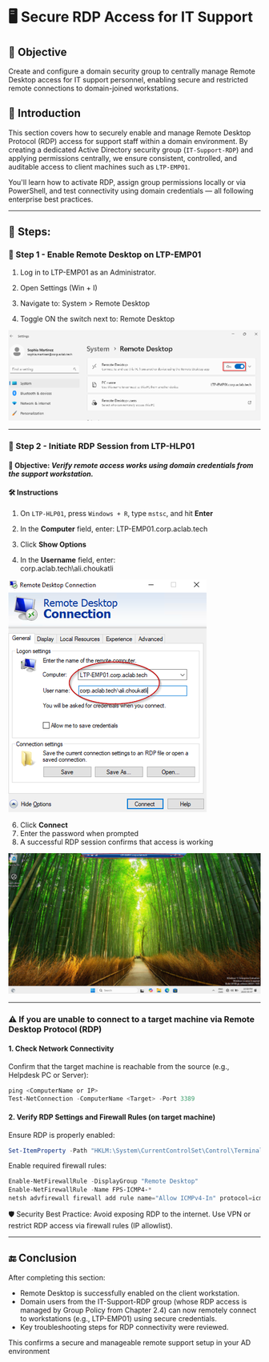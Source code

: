 # 🖥️ Secure RDP Access for IT Support

## 🎯 Objective

Create and configure a domain security group to centrally manage Remote Desktop access for IT support personnel, enabling secure and restricted remote connections to domain-joined workstations.

## 📝 Introduction

This section covers how to securely enable and manage Remote Desktop Protocol (RDP) access for support staff within a domain environment. By creating a dedicated Active Directory security group (`IT-Support-RDP`) and applying permissions centrally, we ensure consistent, controlled, and auditable access to client machines such as `LTP-EMP01`.

You'll learn how to activate RDP, assign group permissions locally or via PowerShell, and test connectivity using domain credentials — all following enterprise best practices.

---
## 🧭 **Steps:**

### 🚀 Step 1 - **Enable Remote Desktop on LTP-EMP01**

1. Log in to LTP-EMP01 as an Administrator.

2. Open Settings (Win + I)

3. Navigate to:
System > Remote Desktop

4. Toggle ON the switch next to:
Remote Desktop

![RDP-Enable](https://github.com/AliChoukatli/CyberShield-Enterprise/blob/main/03_IT_Helpdesk_%26_Network_Troubleshooting/Screenshots/RDP_enable.png)
 
---

### 🚀 Step 2 - **Initiate RDP Session from LTP-HLP01**

#### 🎯 Objective: *Verify remote access works using domain credentials from the support workstation.*

#### 🛠️ Instructions

1. On `LTP-HLP01`, press `Windows + R`, type `mstsc`, and hit **Enter**  
2. In the **Computer** field, enter:
   LTP-EMP01.corp.aclab.tech

3. Click **Show Options**  
4. In the **Username** field, enter:  
corp.aclab.tech\ali.choukatli

![RDP-Before](https://github.com/AliChoukatli/CyberShield-Enterprise/blob/main/Screenshots/Phase%20%203/RDP_before.png)

6. Click **Connect**  
7. Enter the password when prompted  
8. A successful RDP session confirms that access is working

![RDP-After](https://github.com/AliChoukatli/CyberShield-Enterprise/blob/main/Screenshots/Phase%20%203/RDP-After.png)

---

### ⚠️ **If you are unable to connect to a target machine via Remote Desktop Protocol (RDP)**

#### 1. **Check Network Connectivity**

Confirm that the target machine is reachable from the source (e.g., Helpdesk PC or Server):

```powershell
ping <ComputerName or IP>
Test-NetConnection -ComputerName <Target> -Port 3389
```
#### 2. **Verify RDP Settings and Firewall Rules (on target machine)**

Ensure RDP is properly enabled:
```powershell
Set-ItemProperty -Path "HKLM:\System\CurrentControlSet\Control\Terminal Server" -Name "fDenyTSConnections" -Value 0
```
Enable required firewall rules:
```powershell
Enable-NetFirewallRule -DisplayGroup "Remote Desktop"
Enable-NetFirewallRule -Name FPS-ICMP4-*
netsh advfirewall firewall add rule name="Allow ICMPv4-In" protocol=icmpv4:8,any dir=in action=allow
```
🛡️ Security Best Practice: Avoid exposing RDP to the internet. Use VPN or restrict RDP access via firewall rules (IP allowlist).

---

## 🔚 Conclusion

After completing this section:
- Remote Desktop is successfully enabled on the client workstation.
- Domain users from the IT-Support-RDP group (whose RDP access is managed by Group Policy from Chapter 2.4) can now remotely connect to workstations (e.g., LTP-EMP01) using secure credentials.
- Key troubleshooting steps for RDP connectivity were reviewed.

This confirms a secure and manageable remote support setup in your AD environment

